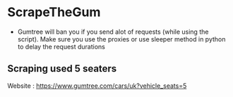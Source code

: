# ScrapeTheGum
- Gumtree will ban you if you send alot of requests (while using the script). Make sure you use the proxies or use sleeper method in python to delay the request durations
## Scraping used 5 seaters
Website : https://www.gumtree.com/cars/uk?vehicle_seats=5


